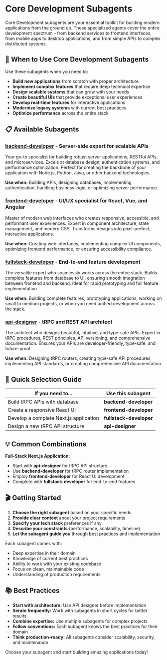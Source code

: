 # Core Development Subagents

Core Development subagents are your essential toolkit for building modern applications from the ground up. These specialized agents cover the entire development spectrum - from backend services to frontend interfaces, from mobile apps to desktop applications, and from simple APIs to complex distributed systems.

## 🎯 When to Use Core Development Subagents

Use these subagents when you need to:

- **Build new applications** from scratch with proper architecture
- **Implement complex features** that require deep technical expertise
- **Design scalable systems** that can grow with your needs
- **Create beautiful UIs** that provide exceptional user experiences
- **Develop real-time features** for interactive applications
- **Modernize legacy systems** with current best practices
- **Optimize performance** across the entire stack

## 📋 Available Subagents

### [**backend-developer**](backend-developer.md) - Server-side expert for scalable APIs

Your go-to specialist for building robust server applications, RESTful APIs, and microservices. Excels at database design, authentication systems, and performance optimization. Perfect for creating the backbone of your application with Node.js, Python, Java, or other backend technologies.

**Use when:** Building APIs, designing databases, implementing authentication, handling business logic, or optimizing server performance.

### [**frontend-developer**](frontend-developer.md) - UI/UX specialist for React, Vue, and Angular

Master of modern web interfaces who creates responsive, accessible, and performant user experiences. Expert in component architecture, state management, and modern CSS. Transforms designs into pixel-perfect, interactive applications.

**Use when:** Creating web interfaces, implementing complex UI components, optimizing frontend performance, or ensuring accessibility compliance.

### [**fullstack-developer**](fullstack-developer.md) - End-to-end feature development

The versatile expert who seamlessly works across the entire stack. Builds complete features from database to UI, ensuring smooth integration between frontend and backend. Ideal for rapid prototyping and full feature implementation.

**Use when:** Building complete features, prototyping applications, working on small to medium projects, or when you need unified development across the stack.

### [**api-designer**](api-designer.md) - tRPC and REST API architect

The architect who designs beautiful, intuitive, and type-safe APIs. Expert in tRPC procedures, REST principles, API versioning, and comprehensive documentation. Ensures your APIs are developer-friendly, type-safe, and future-proof.

**Use when:** Designing tRPC routers, creating type-safe API procedures, implementing API standards, or creating comprehensive API documentation.

## 🚀 Quick Selection Guide

| If you need to...                      | Use this subagent       |
| -------------------------------------- | ----------------------- |
| Build tRPC APIs with database          | **backend-developer**   |
| Create a responsive React UI           | **frontend-developer**  |
| Develop a complete Next.js application | **fullstack-developer** |
| Design a new tRPC API structure        | **api-designer**        |

## 💡 Common Combinations

**Full-Stack Next.js Application:**

- Start with **api-designer** for tRPC API structure
- Use **backend-developer** for tRPC router implementation
- Employ **frontend-developer** for React UI development
- Complete with **fullstack-developer** for end-to-end features

## 🎬 Getting Started

1. **Choose the right subagent** based on your specific needs
2. **Provide clear context** about your project requirements
3. **Specify your tech stack** preferences if any
4. **Describe your constraints** (performance, scalability, timeline)
5. **Let the subagent guide you** through best practices and implementation

Each subagent comes with:

- Deep expertise in their domain
- Knowledge of current best practices
- Ability to work with your existing codebase
- Focus on clean, maintainable code
- Understanding of production requirements

## 📚 Best Practices

- **Start with architecture:** Use API designer before implementation
- **Iterate frequently:** Work with subagents in short cycles for better results
- **Combine expertise:** Use multiple subagents for complex projects
- **Follow conventions:** Each subagent knows the best practices for their domain
- **Think production-ready:** All subagents consider scalability, security, and maintenance

Choose your subagent and start building amazing applications today!

